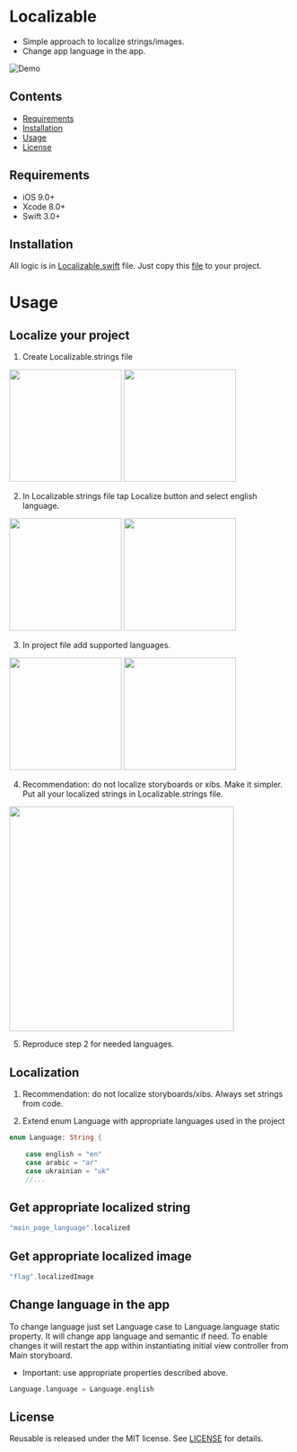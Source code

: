 # Localizable
- Simple approach to localize strings/images.
- Change app language in the app.


![Demo](https://github.com/romansorochak/Localizable/blob/master/Localizable/DemoAssets/Demo_.gif)

## Contents
- [Requirements](#requirements)
- [Installation](#installation)
- [Usage](#usage)
- [License](#license)


## Requirements

- iOS 9.0+
- Xcode 8.0+
- Swift 3.0+

## Installation
All logic is in [Localizable.swift](https://github.com/romansorochak/Localizable/blob/master/Localizable/Localizable.swift) file.
Just copy this [file](https://github.com/romansorochak/Localizable/blob/master/Localizable/Localizable.swift) to your project.

# Usage

## Localize your project
1) Create Localizable.strings file 

<img src="https://github.com/romansorochak/Localizable/blob/master/Localizable/DemoAssets/tut_1_1.png" width="200"/>
<img src="https://github.com/romansorochak/Localizable/blob/master/Localizable/DemoAssets/tut_1_2.png" width="200"/>

2) In Localizable.strings file tap Localize button and select english language.

<img src="https://github.com/romansorochak/Localizable/blob/master/Localizable/DemoAssets/tut_2_1.png" width="200"/>
<img src="https://github.com/romansorochak/Localizable/blob/master/Localizable/DemoAssets/tut_2_2.png" width="200"/>

3) In project file add supported languages.

<img src="https://github.com/romansorochak/Localizable/blob/master/Localizable/DemoAssets/tut_3_1.png" width="200"/>
<img src="https://github.com/romansorochak/Localizable/blob/master/Localizable/DemoAssets/tut_3_2.png" width="200"/>

4)  Recommendation: do not localize storyboards or xibs. Make it simpler. Put all your localized strings in Localizable.strings file.
<img src="https://github.com/romansorochak/Localizable/blob/master/Localizable/DemoAssets/tut_4.png" width="400"/>

5) Reproduce step 2 for needed languages.

## Localization
1) Recommendation: do not localize storyboards/xibs. Always set strings from code.

2) Extend enum Language with appropriate languages used in the project
```swift 
enum Language: String {
    
    case english = "en"
    case arabic = "ar"
    case ukrainian = "uk"
    //...
```

## Get appropriate localized string
```swift 
"main_page_language".localized
```

## Get appropriate localized image
```swift 
"flag".localizedImage
```

## Change language in the app 
To change language just set Language case to Language.language static property.
It will change app language and semantic if need.
To enable changes it will restart the app within instantiating initial view controller from Main storyboard.
- Important: use appropriate properties described above.

```swift 
Language.language = Language.english
```

## License

Reusable is released under the MIT license. See [LICENSE](https://github.com/romansorochak/Localizable/blob/master/LICENSE) for details.

